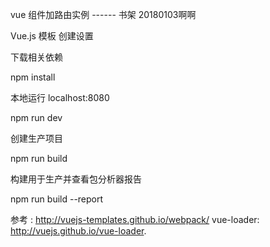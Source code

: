 vue 组件加路由实例 ------ 书架 20180103啊啊

Vue.js 模板
创建设置

下载相关依赖

npm install

本地运行 localhost:8080

npm run dev

创建生产项目

npm run build

构建用于生产并查看包分析器报告

npm run build --report


参考 : http://vuejs-templates.github.io/webpack/ vue-loader: http://vuejs.github.io/vue-loader.